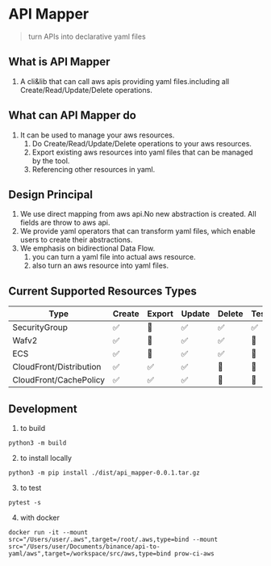 # API Mapper
> turn APIs into declarative yaml files

## What is API Mapper
1. A cli&lib that can call aws apis providing yaml files.including all Create/Read/Update/Delete operations.

## What can API Mapper do
1. It can be used to manage your aws resources.
   1. Do Create/Read/Update/Delete operations to your aws resources.
   2. Export existing aws resources into yaml files that can be managed by the tool.
   3. Referencing other resources in yaml.

## Design Principal
1. We use direct mapping from aws api.No new abstraction is created. All fields are throw to aws api.
2. We provide yaml operators that can transform yaml files, which enable users to create their abstractions.
3. We emphasis on bidirectional Data Flow.
   1. you can turn a yaml file into actual aws resource.
   2. also turn an aws resource into yaml files.

## Current Supported Resources Types
| Type                    | Create | Export | Update | Delete | Tests |
| ----------------------- | ------ | ------ | ------ | ------ | ----- |
| SecurityGroup           | ✅      | 📝      | ✅      | ✅      | ✅     |
| Wafv2                   | ✅      | 📝      | ✅      | ✅      | 📝     |
| ECS                     | ✅      | 📝      | ✅      | ✅      | 📝     |
| CloudFront/Distribution | ✅      | ✅      | ✅      | 📝      | 📝     |
| CloudFront/CachePolicy  | ✅      | ✅      | ✅      | 📝      | 📝     |

## Development

1. to build

`python3 -m build`

2. to install locally

`python3 -m pip install ./dist/api_mapper-0.0.1.tar.gz`

3. to test

`pytest -s`

4. with docker

`docker run -it --mount src="/Users/user/.aws",target=/root/.aws,type=bind --mount src="/Users/user/Documents/binance/api-to-yaml/aws",target=/workspace/src/aws,type=bind prow-ci-aws`